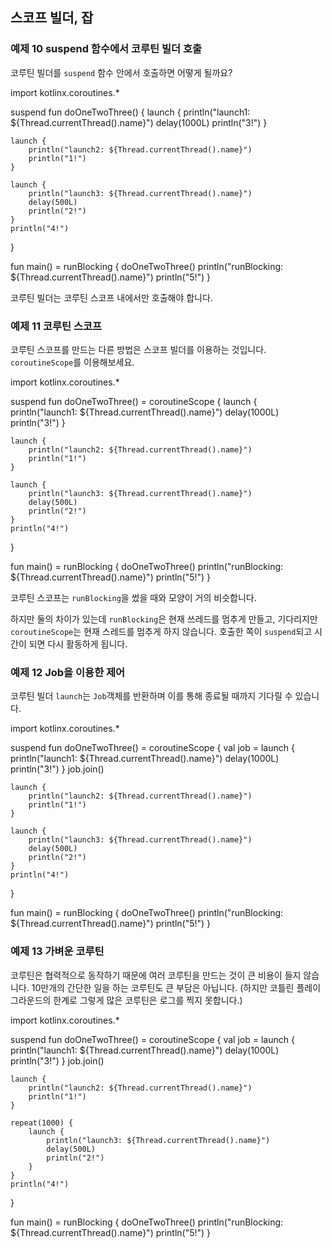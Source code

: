 ## 스코프 빌더, 잡

<script src="https://unpkg.com/kotlin-playground@1" data-selector=".kotlin-playground"></script>

### 예제 10 suspend 함수에서 코루틴 빌더 호출

코루틴 빌더를 `suspend` 함수 안에서 호출하면 어떻게 될까요?

<div class="kotlin-playground" >
import kotlinx.coroutines.*

suspend fun doOneTwoThree() {
    launch {
        println("launch1: ${Thread.currentThread().name}")
        delay(1000L)
        println("3!")
    }

    launch {
        println("launch2: ${Thread.currentThread().name}")
        println("1!")
    }

    launch {
        println("launch3: ${Thread.currentThread().name}")
        delay(500L)
        println("2!")  
    }
    println("4!")
}

fun main() = runBlocking {
    doOneTwoThree()
    println("runBlocking: ${Thread.currentThread().name}")
    println("5!")
}
</div>

코루틴 빌더는 코루틴 스코프 내에서만 호출해야 합니다.

### 예제 11 코루틴 스코프

코루틴 스코프를 만드는 다른 방법은 스코프 빌더를 이용하는 것입니다. `coroutineScope`를 이용해보세요.

<div class="kotlin-playground" >
import kotlinx.coroutines.*

suspend fun doOneTwoThree() = coroutineScope {
    launch {
        println("launch1: ${Thread.currentThread().name}")
        delay(1000L)
        println("3!")
    }

    launch {
        println("launch2: ${Thread.currentThread().name}")
        println("1!")
    }

    launch {
        println("launch3: ${Thread.currentThread().name}")
        delay(500L)
        println("2!")  
    }
    println("4!")
}

fun main() = runBlocking {
    doOneTwoThree()
    println("runBlocking: ${Thread.currentThread().name}")
    println("5!")
}
</div>

코루틴 스코프는 `runBlocking`을 썼을 때와 모양이 거의 비슷합니다.

하지만 둘의 차이가 있는데 `runBlocking`은 현재 쓰레드를 멈추게 만들고, 기다리지만 `coroutineScope`는 현재 스레드를 멈추게 하지 않습니다. 호출한 쪽이 `suspend`되고 시간이 되면 다시 활동하게 됩니다.

### 예제 12 Job을 이용한 제어

코루틴 빌더 `launch`는 `Job`객체를 반환하며 이를 통해 종료될 때까지 기다릴 수 있습니다.

<div class="kotlin-playground" >
import kotlinx.coroutines.*

suspend fun doOneTwoThree() = coroutineScope {
    val job = launch {
        println("launch1: ${Thread.currentThread().name}")
        delay(1000L)
        println("3!")
    }
    job.join()

    launch {
        println("launch2: ${Thread.currentThread().name}")
        println("1!")
    }

    launch {
        println("launch3: ${Thread.currentThread().name}")
        delay(500L)
        println("2!")  
    }
    println("4!")
}

fun main() = runBlocking {
    doOneTwoThree()
    println("runBlocking: ${Thread.currentThread().name}")
    println("5!")
}
</div>

### 예제 13 가벼운 코루틴

코루틴은 협력적으로 동작하기 때문에 여러 코루틴을 만드는 것이 큰 비용이 들지 않습니다. 10만개의 간단한 일을 하는 코루틴도 큰 부담은 아닙니다. (하지만 코틀린 플레이그라운드의 한계로 그렇게 많은 코루틴은 로그를 찍지 못합니다.)

<div class="kotlin-playground" >
import kotlinx.coroutines.*

suspend fun doOneTwoThree() = coroutineScope {
    val job = launch {
        println("launch1: ${Thread.currentThread().name}")
        delay(1000L)
        println("3!")
    }
    job.join()

    launch {
        println("launch2: ${Thread.currentThread().name}")
        println("1!")
    }

    repeat(1000) {
        launch {
            println("launch3: ${Thread.currentThread().name}")
            delay(500L)
            println("2!")  
        }
    }
    println("4!")
}

fun main() = runBlocking {
    doOneTwoThree()
    println("runBlocking: ${Thread.currentThread().name}")
    println("5!")
}
</div>